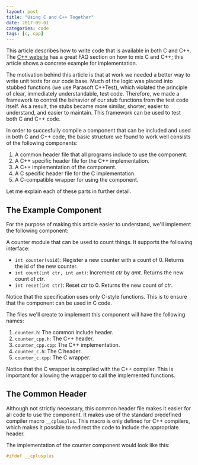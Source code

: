 ```yaml
---
layout: post
title: "Using C and C++ Together"
date: 2017-09-01
categories: code
tags: [c, cpp]
---
```


This article describes how to write code that is available in both C and C++.
The [C++ website][isocpp] has a great FAQ section on how to mix C and C++; this
article shows a concrete example for implementation.

<!-- excerpt separator -->

The motivation behind this article is that at work we needed a better way to
write unit tests for our code base. Much of the logic was placed into stubbed
functions (we use Parasoft C++Test), which violated the principle of clear,
immediately understandable, test code. Therefore, we made a framework to control
the behavior of our stub functions from the test code itself. As a result, the
stubs became more similar, shorter, easier to understand, and easier to
maintain. This framework can be used to test both C and C++ code.

In order to succesfully compile a component that can be included and used in
both C and C++ code, the basic structure we found to work well consists of the
following components:

1. A common header file that all programs include to use the component.
2. A C++ specific header file for the C++ implementation.
3. A C++ implementation of the component.
4. A C specific header file for the C implementation.
5. A C-compatible wrapper for using the component.

Let me explain each of these parts in further detail.

## The Example Component

For the purpose of making this article easier to understand, we'll implement the
following component:

A counter module that can be used to count things. It supports the following
interface:
- `int counter(void)`: Register a new counter with a count of 0. Returns the id
  of the new counter.
- `int count(int ctr, int amt)`: Increment _ctr_ by _amt_. Returns the new count
  of _ctr_.
- `int reset(int ctr)`: Reset _ctr_ to 0. Returns the new count of _ctr_.

Notice that the specification uses only C-style functions. This is to ensure
that the component can be used in C code.

The files we'll create to implement this component will have the following
names:

1. `counter.h`: The common include header.
2. `counter_cpp.h`: The C++ header.
3. `counter_cpp.cpp`: The C++ implementation.
4. `counter_c.h`: The C header.
5. `counter_c.cpp`: The C wrapper.

Notice that the C wrapper is compiled with the C++ compiler. This is important
for allowing the wrapper to call the implemented functions.

## The Common Header

Although not strictly necessary, this common header file makes it easier for
all code to use the component. It makes use of the standard predefined compiler
macro `__cplusplus`. This macro is only defined for C++ compilers, which makes
it possible to redirect the code to include the appropriate header.

The implementation of the counter component would look like this:

```c++
#ifdef __cplusplus
```

[isocpp]: https://isocpp.org/wiki/faq/mixing-c-and-cpp
